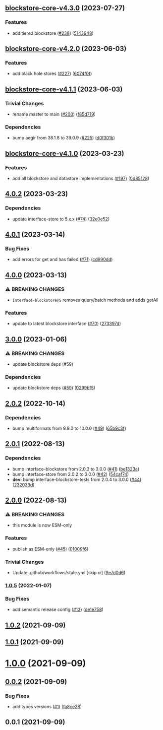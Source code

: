 ## [blockstore-core-v4.3.0](https://github.com/ipfs/js-stores/compare/blockstore-core-v4.2.0...blockstore-core-v4.3.0) (2023-07-27)


### Features

* add tiered blockstore ([#238](https://github.com/ipfs/js-stores/issues/238)) ([5143948](https://github.com/ipfs/js-stores/commit/51439486d5fcd719b9af9182b35565e87da96c99))

## [blockstore-core-v4.2.0](https://github.com/ipfs/js-stores/compare/blockstore-core-v4.1.1...blockstore-core-v4.2.0) (2023-06-03)


### Features

* add black hole stores ([#227](https://github.com/ipfs/js-stores/issues/227)) ([6074f0f](https://github.com/ipfs/js-stores/commit/6074f0fa831abc45b40177ea498a2e0fbb3eeb32))

## [blockstore-core-v4.1.1](https://github.com/ipfs/js-stores/compare/blockstore-core-v4.1.0...blockstore-core-v4.1.1) (2023-06-03)


### Trivial Changes

* rename master to main ([#200](https://github.com/ipfs/js-stores/issues/200)) ([f85d719](https://github.com/ipfs/js-stores/commit/f85d719b711cd60237bdaa6a0bcd418e69a98598))


### Dependencies

* bump aegir from 38.1.8 to 39.0.9 ([#225](https://github.com/ipfs/js-stores/issues/225)) ([d0f301b](https://github.com/ipfs/js-stores/commit/d0f301b1243a0f4f692011449567b51b2706e70f))

## [blockstore-core-v4.1.0](https://github.com/ipfs/js-stores/compare/blockstore-core-v4.0.2...blockstore-core-v4.1.0) (2023-03-23)


### Features

* add all blockstore and datastore implementations ([#197](https://github.com/ipfs/js-stores/issues/197)) ([0d85128](https://github.com/ipfs/js-stores/commit/0d851286d48c357b07df3f7419c1e903ed0e7fac))

## [4.0.2](https://github.com/ipfs/js-blockstore-core/compare/v4.0.1...v4.0.2) (2023-03-23)


### Dependencies

* update interface-store to 5.x.x ([#74](https://github.com/ipfs/js-blockstore-core/issues/74)) ([32e0e52](https://github.com/ipfs/js-blockstore-core/commit/32e0e52e87c1ec9c245edeec20b3df369d479034))

## [4.0.1](https://github.com/ipfs/js-blockstore-core/compare/v4.0.0...v4.0.1) (2023-03-14)


### Bug Fixes

* add errors for get and has failed ([#71](https://github.com/ipfs/js-blockstore-core/issues/71)) ([cd990dd](https://github.com/ipfs/js-blockstore-core/commit/cd990dd6ebd4cb0d399b225e501365a3b8653f67))

## [4.0.0](https://github.com/ipfs/js-blockstore-core/compare/v3.0.0...v4.0.0) (2023-03-13)


### ⚠ BREAKING CHANGES

* `interface-blockstore@5` removes query/batch methods and adds getAll

### Features

* update to latest blockstore interface ([#70](https://github.com/ipfs/js-blockstore-core/issues/70)) ([273397d](https://github.com/ipfs/js-blockstore-core/commit/273397d7fca96db8cf95afc07ed0ea1a7d4239f3))

## [3.0.0](https://github.com/ipfs/js-blockstore-core/compare/v2.0.2...v3.0.0) (2023-01-06)


### ⚠ BREAKING CHANGES

* update blockstore deps (#59)

### Dependencies

* update blockstore deps ([#59](https://github.com/ipfs/js-blockstore-core/issues/59)) ([0299bf5](https://github.com/ipfs/js-blockstore-core/commit/0299bf558bc7f2ff3d63ce69a4dee55775f4389a))

## [2.0.2](https://github.com/ipfs/js-blockstore-core/compare/v2.0.1...v2.0.2) (2022-10-14)


### Dependencies

* bump multiformats from 9.9.0 to 10.0.0 ([#49](https://github.com/ipfs/js-blockstore-core/issues/49)) ([65b9c3f](https://github.com/ipfs/js-blockstore-core/commit/65b9c3ffeb0d1db1e13ee31104cf693aece9fc28))

## [2.0.1](https://github.com/ipfs/js-blockstore-core/compare/v2.0.0...v2.0.1) (2022-08-13)


### Dependencies

* bump interface-blockstore from 2.0.3 to 3.0.0 ([#41](https://github.com/ipfs/js-blockstore-core/issues/41)) ([be1323a](https://github.com/ipfs/js-blockstore-core/commit/be1323a7c4f6deb9d19163c3f6d3ecd57296a25c))
* bump interface-store from 2.0.2 to 3.0.0 ([#42](https://github.com/ipfs/js-blockstore-core/issues/42)) ([54caf74](https://github.com/ipfs/js-blockstore-core/commit/54caf748cf4277abb7f82a1eefb91bd48141c307))
* **dev:** bump interface-blockstore-tests from 2.0.4 to 3.0.0 ([#44](https://github.com/ipfs/js-blockstore-core/issues/44)) ([232033d](https://github.com/ipfs/js-blockstore-core/commit/232033db6a8204e2852d4ad29e6d4ff8d1c9a685))

## [2.0.0](https://github.com/ipfs/js-blockstore-core/compare/v1.0.5...v2.0.0) (2022-08-13)


### ⚠ BREAKING CHANGES

* this module is now ESM-only

### Features

* publish as ESM-only ([#45](https://github.com/ipfs/js-blockstore-core/issues/45)) ([01009f6](https://github.com/ipfs/js-blockstore-core/commit/01009f683bbc8b50c202919c448dc0d4cbb86249))


### Trivial Changes

* Update .github/workflows/stale.yml [skip ci] ([9e7d0d6](https://github.com/ipfs/js-blockstore-core/commit/9e7d0d6a2e2900b7739a956c371a3a0dcb623f92))

### [1.0.5](https://github.com/ipfs/js-blockstore-core/compare/v1.0.4...v1.0.5) (2022-01-07)


### Bug Fixes

* add semantic release config ([#13](https://github.com/ipfs/js-blockstore-core/issues/13)) ([de1e758](https://github.com/ipfs/js-blockstore-core/commit/de1e758decc2af2ec5e85e99c9b05d2110ade86f))

## [1.0.2](https://github.com/ipfs/js-blockstore-core/compare/v1.0.1...v1.0.2) (2021-09-09)



## [1.0.1](https://github.com/ipfs/js-blockstore-core/compare/v1.0.0...v1.0.1) (2021-09-09)



# [1.0.0](https://github.com/ipfs/js-blockstore-core/compare/v0.0.2...v1.0.0) (2021-09-09)



## [0.0.2](https://github.com/ipfs/js-blockstore-core/compare/v0.0.1...v0.0.2) (2021-09-09)


### Bug Fixes

* add types versions ([#1](https://github.com/ipfs/js-blockstore-core/issues/1)) ([fa8ce28](https://github.com/ipfs/js-blockstore-core/commit/fa8ce287da9e2528f7581151e6fa3ac86fcd4196))



## 0.0.1 (2021-09-09)
